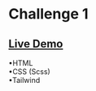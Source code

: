 # Challenge 1
## [Live Demo](https://codepen.io/Kaiafa/pen/WNbBaNO)  
•HTML  
•CSS (Scss)  
•Tailwind  
